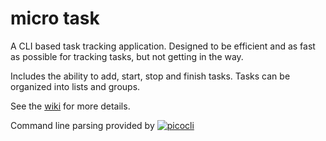# micro task

A CLI based task tracking application. Designed to be efficient and as fast as possible for tracking tasks,
but not getting in the way.

Includes the ability to add, start, stop and finish tasks. Tasks can be organized into lists and groups.

See the [wiki](https://gitlab.com/mightymalakai33/micro-task/-/wikis/home) for more details.

Command line parsing provided by [![picocli](https://img.shields.io/badge/picocli-4.2.0-green.svg)](https://github.com/remkop/picocli)